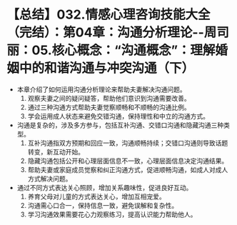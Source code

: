 # 【总结】032.情感心理咨询技能大全（完结）：第04章：沟通分析理论--周司丽：05.核心概念：“沟通概念”：理解婚姻中的和谐沟通与冲突沟通（下）

-   本章介绍了如何运用沟通分析理论来帮助夫妻解决沟通问题。
    1.  观察夫妻之间的疑问疑答，帮助他们意识到沟通需要改善。
    2.  通过三种沟通方式帮助夫妻觉察顺畅和不顺畅的沟通比例。
    3.  学会运用成人状态来避免交错沟通，保持理性和中立的沟通方式。
-   沟通是复杂的，涉及多方参与，包括互补沟通、交错口沟通和隐藏沟通三种类型。
    1.  互补沟通指双方预期和回应一致，沟通顺畅持续；交错口沟通则导致话题转变，新互动开始。
    2.  隐藏沟通包括公开和心理层面信息不一致，心理层面信息决定沟通结果。
    3.  帮助夫妻或家庭成员觉察和纠正沟通方式，促进顺畅沟通，如成人对成人方式解决问题。
-   通过不同方式表达关心照顾，增加关系趣味性，促进良好互动。
    1.  养育父母对儿童的方式表达关心，增加互相宠爱。
    2.  沟通需心口合一，保持信息一致，避免误解和复杂性。
    3.  学习沟通效果需要花心力观察练习，提高认识能力帮助他人。